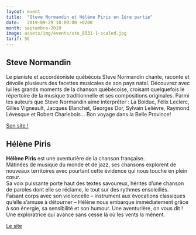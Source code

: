 ```yaml
---
layout: event
title:  "Steve Normandin et Hélène Piris en 1ère partie"
date:   2019-09-29 18:00:00 +0200
month: septembre-2019
image: assets/img/events/ste_8531-1-scaled.jpg
tarif: 5€
---
```


## Steve Normandin

Le pianiste et accordéoniste québécois Steve Normandin chante, raconte et dévoile plusieurs des facettes musicales de son pays natal. Découvrez avec lui les grands moments de la chanson québécoise, croisant quelquefois le répertoire de la musique traditionnelle et ses compositions originales. Parmi les auteurs que Steve Normandin aime interpréter : La Bolduc, Félix Leclerc, Gilles Vigneault, Jacques Blanchet, Georges Dor, Sylvain Lelièvre, Raymond Lévesque et Robert Charlebois... Bon voyage dans la Belle Province!

[Son site !](http://www.stevenormandin.com)


## Hélène Piris

**Hélène Piris** est une aventurière de la chanson française.  
Mâtinées de musique du monde et de jazz, ses chansons explorent de nouveaux territoires avec pourtant cette évidence qui nous touche en plein cœur.  
Sa voix puissante porte haut des textes savoureux, hérités d’une chanson de paroles dont elle se réclame, le tout sur des rythmes ensoleillés.  
Faisant corps avec son violoncelle – instrument aux évocations classiques qu’elle s’amuse à détourner – Hélène nous embarque immédiatement grâce à son énergie, sa sensibilité et son humour. Une aventurière, on vous dit ! Une exploratrice qui avance sans cesse là où les vents la mènent.

[Le site](http://www.helenepiris.com/)
